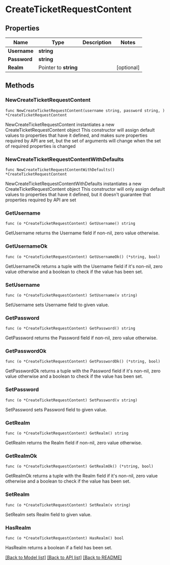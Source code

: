 # CreateTicketRequestContent

## Properties

Name | Type | Description | Notes
------------ | ------------- | ------------- | -------------
**Username** | **string** |  | 
**Password** | **string** |  | 
**Realm** | Pointer to **string** |  | [optional] 

## Methods

### NewCreateTicketRequestContent

`func NewCreateTicketRequestContent(username string, password string, ) *CreateTicketRequestContent`

NewCreateTicketRequestContent instantiates a new CreateTicketRequestContent object
This constructor will assign default values to properties that have it defined,
and makes sure properties required by API are set, but the set of arguments
will change when the set of required properties is changed

### NewCreateTicketRequestContentWithDefaults

`func NewCreateTicketRequestContentWithDefaults() *CreateTicketRequestContent`

NewCreateTicketRequestContentWithDefaults instantiates a new CreateTicketRequestContent object
This constructor will only assign default values to properties that have it defined,
but it doesn't guarantee that properties required by API are set

### GetUsername

`func (o *CreateTicketRequestContent) GetUsername() string`

GetUsername returns the Username field if non-nil, zero value otherwise.

### GetUsernameOk

`func (o *CreateTicketRequestContent) GetUsernameOk() (*string, bool)`

GetUsernameOk returns a tuple with the Username field if it's non-nil, zero value otherwise
and a boolean to check if the value has been set.

### SetUsername

`func (o *CreateTicketRequestContent) SetUsername(v string)`

SetUsername sets Username field to given value.


### GetPassword

`func (o *CreateTicketRequestContent) GetPassword() string`

GetPassword returns the Password field if non-nil, zero value otherwise.

### GetPasswordOk

`func (o *CreateTicketRequestContent) GetPasswordOk() (*string, bool)`

GetPasswordOk returns a tuple with the Password field if it's non-nil, zero value otherwise
and a boolean to check if the value has been set.

### SetPassword

`func (o *CreateTicketRequestContent) SetPassword(v string)`

SetPassword sets Password field to given value.


### GetRealm

`func (o *CreateTicketRequestContent) GetRealm() string`

GetRealm returns the Realm field if non-nil, zero value otherwise.

### GetRealmOk

`func (o *CreateTicketRequestContent) GetRealmOk() (*string, bool)`

GetRealmOk returns a tuple with the Realm field if it's non-nil, zero value otherwise
and a boolean to check if the value has been set.

### SetRealm

`func (o *CreateTicketRequestContent) SetRealm(v string)`

SetRealm sets Realm field to given value.

### HasRealm

`func (o *CreateTicketRequestContent) HasRealm() bool`

HasRealm returns a boolean if a field has been set.


[[Back to Model list]](../README.md#documentation-for-models) [[Back to API list]](../README.md#documentation-for-api-endpoints) [[Back to README]](../README.md)



